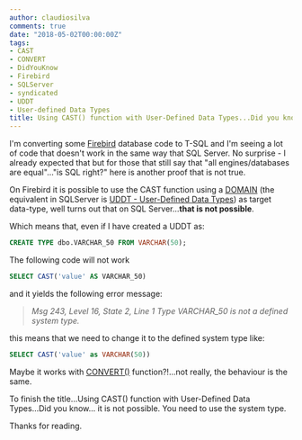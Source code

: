```yaml
---
author: claudiosilva
comments: true
date: "2018-05-02T00:00:00Z"
tags:
- CAST
- CONVERT
- DidYouKnow
- Firebird
- SQLServer
- syndicated
- UDDT
- User-defined Data Types
title: Using CAST() function with User-Defined Data Types...Did you know...
---
```

I'm converting some <a href="https://www.firebirdsql.org" rel="noopener" target="_blank">Firebird</a> database code to T-SQL and I'm seeing a lot of code that doesn't work in the same way that SQL Server.
No surprise - I already expected that but for those that still say that "all engines/databases are equal"..."is SQL right?" here is another proof that is not true.

On Firebird it is possible to use the CAST function using a [DOMAIN](https://firebirdsql.org/file/documentation/reference_manuals/fblangref25-en/html/fblangref25-ddl-domn.html) (the equivalent in SQLServer is <a href="https://docs.microsoft.com/en-us/dotnet/visual-basic/language-reference/data-types/user-defined-data-type">UDDT - User-Defined Data Types</a>) as target data-type, well turns out that on SQL Server...<b>that is not possible</b>.

Which means that, even if I have created a UDDT as:
``` sql
CREATE TYPE dbo.VARCHAR_50 FROM VARCHAR(50);
```

The following code will not work
``` sql
SELECT CAST('value' AS VARCHAR_50)
```

and it yields the following error message:

<blockquote><i>Msg 243, Level 16, State 2, Line 1</i>
<i>Type VARCHAR_50 is not a defined system type.</i></blockquote>

this means that we need to change it to the defined system type like:
``` sql
SELECT CAST('value' as VARCHAR(50))
```

Maybe it works with <a href="https://docs.microsoft.com/en-us/sql/t-sql/functions/cast-and-convert-transact-sql?view=sql-server-2017">CONVERT()</a> function?!...not really, the behaviour is the same.

To finish the title...Using CAST() function with User-Defined Data Types...Did you know... it is not possible. You need to use the system type.

Thanks for reading.
